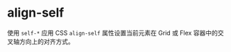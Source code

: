# align-self

使用 `self-*` 应用 CSS `align-self` 属性设置当前元素在 Grid 或 Flex 容器中的交叉轴方向上的对齐方式。

<template v-for="item in alignSelfJson">
  <h3><code>{{item}}</code></h3>
  <Example class="p-0">
    <div class="flex items-center h-48 gap-2 surface">
      <template v-for="index in 5">
        <div :class="index === 1 ? item : ''" class="primary grow center" :style="{'min-height': index * 20 + 'px'}">
          {{index === 1 ? item : 'default'}}
        </div>
      </template>
    </div>
  </Example>
</template>

<script setup>
const alignSelfJson = [
    'self-auto',
    'self-start',
    'self-end',
    'self-center',
    'self-stretch',
    'self-baseline',
];
</script>
